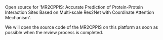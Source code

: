 Open source for 'MR2CPPIS: Accurate Prediction of Protein-Protein Interaction Sites Based on Multi-scale Res2Net with Coordinate Attention Mechanism'.

We will open the source code of the MR2CPPIS on this platform as soon as possible when the review process is completed.
